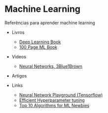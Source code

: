 # Machine Learning

Referências para aprender machine learning

* Livros
    * [Deep Learning Book](https://www.deeplearningbook.org/)
    * [100 Page ML Book](http://themlbook.com/wiki/doku.php)

* Videos
    * [Neural Networks, 3Blue1Brown]( https://www.youtube.com/playlist?list=PLZHQObOWTQDNU6R1_67000Dx_ZCJB-3pi)

* Artigos

* Links
    * [Neural Network Playground (Tensorflow)](https://playground.tensorflow.org/)
    * [Efficient Hyperparameter tuning](https://towardsdatascience.com/a-guide-to-an-efficient-way-to-build-neural-network-architectures-part-i-hyper-parameter-8129009f131b)
    * [Top 10 Algorithms for ML Newbies](https://morioh.com/p/e073fc67990b/top-10-algorithms-for-machine-learning-newbies)

